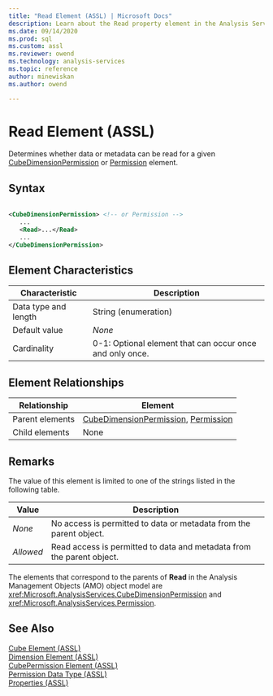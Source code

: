 ```yaml
---
title: "Read Element (ASSL) | Microsoft Docs"
description: Learn about the Read property element in the Analysis Services Scripting Language (ASSL) schema.
ms.date: 09/14/2020
ms.prod: sql
ms.custom: assl
ms.reviewer: owend
ms.technology: analysis-services
ms.topic: reference
author: minewiskan
ms.author: owend

---
```

# Read Element (ASSL)

  Determines whether data or metadata can be read for a given [CubeDimensionPermission](../data-type/cubedimensionpermission-data-type-assl.md) or [Permission](../data-type/permission-data-type-assl.md) element.  
  
## Syntax  
  
```xml  
  
<CubeDimensionPermission> <!-- or Permission -->  
   ...  
   <Read>...</Read>  
   ...  
</CubeDimensionPermission>  
```  
  
## Element Characteristics  
  
|Characteristic|Description|  
|--------------------|-----------------|  
|Data type and length|String (enumeration)|  
|Default value|*None*|  
|Cardinality|0-1: Optional element that can occur once and only once.|  
  
## Element Relationships  
  
|Relationship|Element|  
|------------------|-------------|  
|Parent elements|[CubeDimensionPermission](../objects/cubepermission-element-assl.md), [Permission](../data-type/permission-data-type-assl.md)|  
|Child elements|None|  
  
## Remarks

 The value of this element is limited to one of the strings listed in the following table.  
  
|Value|Description|  
|-----------|-----------------|  
|*None*|No access is permitted to data or metadata from the parent object.|  
|*Allowed*|Read access is permitted to data and metadata from the parent object.|  
  
 The elements that correspond to the parents of **Read** in the Analysis Management Objects (AMO) object model are <xref:Microsoft.AnalysisServices.CubeDimensionPermission> and <xref:Microsoft.AnalysisServices.Permission>.  
  
## See Also

 [Cube Element &#40;ASSL&#41;](../objects/cube-element-assl.md)   
 [Dimension Element &#40;ASSL&#41;](../objects/dimension-element-assl.md)   
 [CubePermission Element &#40;ASSL&#41;](../objects/cubepermission-element-assl.md)   
 [Permission Data Type &#40;ASSL&#41;](../data-type/permission-data-type-assl.md)   
 [Properties &#40;ASSL&#41;](properties-assl.md)  
  
  
